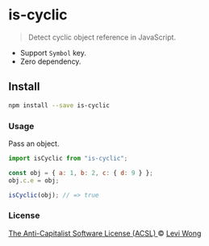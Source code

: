 # is-cyclic

> Detect cyclic object reference in JavaScript.

- Support `Symbol` key.
- Zero dependency.

## Install

```sh
npm install --save is-cyclic
```

### Usage

Pass an object.

```js
import isCyclic from "is-cyclic";

const obj = { a: 1, b: 2, c: { d: 9 } };
obj.c.e = obj;

isCyclic(obj); // => true
```

### License

[The Anti-Capitalist Software License (ACSL) ](https://anticapitalist.software/) © [Levi Wong](https://leviwong.io)
